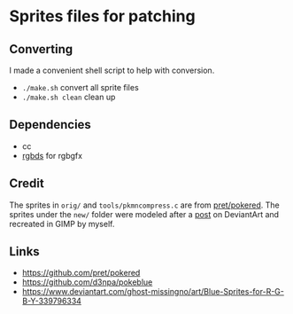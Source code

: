 # Sprites files for patching

## Converting

I made a convenient shell script to help with conversion.

- `./make.sh` convert all sprite files
- `./make.sh clean` clean up

## Dependencies

- cc
- [rgbds](https://github.com/gbdev/rgbds) for rgbgfx

## Credit

The sprites in `orig/` and `tools/pkmncompress.c` are from [pret/pokered](https://github.com/pret/pokered). The sprites under the `new/` folder were modeled after a [post](https://www.deviantart.com/ghost-missingno/art/Blue-Sprites-for-R-G-B-Y-339796334) on DeviantArt and recreated in GIMP by myself.

## Links

- https://github.com/pret/pokered
- https://github.com/d3npa/pokeblue
- https://www.deviantart.com/ghost-missingno/art/Blue-Sprites-for-R-G-B-Y-339796334
